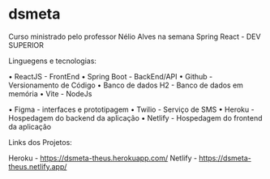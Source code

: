 # dsmeta

Curso ministrado pelo professor Nélio Alves na semana Spring React  - DEV SUPERIOR


Linguegens e tecnologias:

  • ReactJS - FrontEnd
  • Spring Boot - BackEnd/API
  • Github - Versionamento de Código
  • Banco de dados H2 - Banco de dados em memória
  • Vite - NodeJs
  
  • Figma - interfaces e prototipagem
  • Twilio - Serviço de SMS
  • Heroku - Hospedagem do backend da aplicação
  • Netlify - Hospedagem do frontend da aplicação
  
  
  
 Links dos Projetos:
 
 Heroku - https://dsmeta-theus.herokuapp.com/
 Netlify - https://dsmeta-theus.netlify.app/
